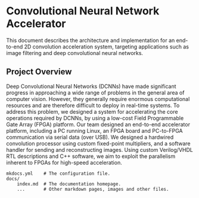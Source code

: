 # Convolutional Neural Network Accelerator

This document describes the architecture and implementation for an end-to-end 2D convolution acceleration system, targeting applications such as image filtering and deep convolutional neural networks. 

## Project Overview

Deep Convolutional Neural Networks (DCNNs) have made significant progress in approaching a wide range of problems in the general area of computer vision. However, they generally require enormous computational resources and are therefore difficult to deploy in real-time systems. To address this problem, we designed a system for accelerating the core operations required by DCNNs, by using a low-cost Field Programmable Gate Array (FPGA) platform. Our team designed an end-to-end accelerator platform, including a PC running Linux, an FPGA board and PC-to-FPGA communication via serial data (over USB). We designed a hardwired convolution processor using custom fixed-point multipliers, and a software handler for sending and reconstructing images. Using custom Verilog/VHDL RTL descriptions and C++ software, we aim to exploit the parallelism inherent to FPGAs for high-speed acceleration.


    mkdocs.yml    # The configuration file.
    docs/
        index.md  # The documentation homepage.
        ...       # Other markdown pages, images and other files.
